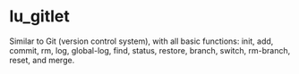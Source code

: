 # lu_gitlet
Similar to Git (version control system), with all basic functions: init, add, commit, rm, log, global-log, find, status, restore, branch, switch, rm-branch, reset, and merge.
